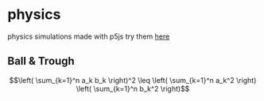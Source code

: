# physics
physics simulations made with p5js
try them [here](https://editor.p5js.org/)

## Ball & Trough
$$\left( \sum_{k=1}^n a_k b_k \right)^2 \leq \left( \sum_{k=1}^n a_k^2 \right) \left( \sum_{k=1}^n b_k^2 \right)$$
